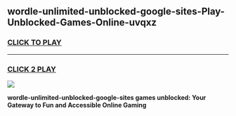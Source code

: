 
## wordle-unlimited-unblocked-google-sites-Play-Unblocked-Games-Online-uvqxz
<h3>
<a href="https://premium76.site?title=wordle-unlimited-unblocked-google-sites&ref=25A">CLICK TO PLAY</a></h3>
<hr>

<h3>
<a href="https://premium76.site?title=wordle-unlimited-unblocked-google-sites&ref=25A">CLICK 2 PLAY</a>
  
</h3>

<a href="https://premium76.site?title=wordle-unlimited-unblocked-google-sites&ref=25A"><img src="https://clearcache.store/games.png"></a>


**wordle-unlimited-unblocked-google-sites games unblocked: Your Gateway to Fun and Accessible Online Gaming**
